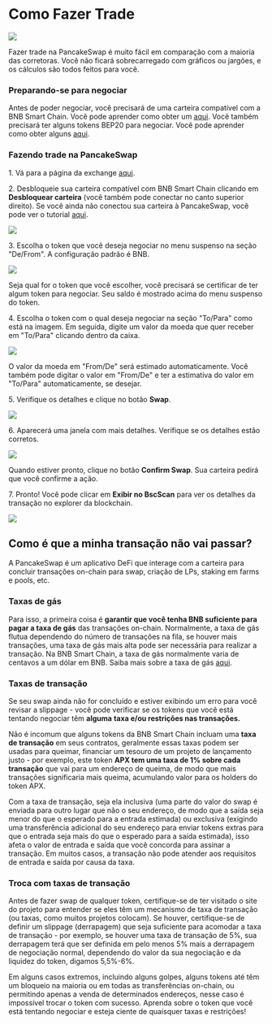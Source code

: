 # Como Fazer Trade

![](../../.gitbook/assets/how-to-trade-on-pancakeswap-header.png)

Fazer trade na PancakeSwap é muito fácil em comparação com a maioria das corretoras. Você não ficará sobrecarregado com gráficos ou jargões, e os cálculos são todos feitos para você.

### Preparando-se para negociar

Antes de poder negociar, você precisará de uma carteira compatível com a BNB Smart Chain. Você pode aprender como obter um [aqui](https://docs.pancakeswap.finance/v/portuguese-brazilian/get-started/wallet-guide). Você também precisará ter alguns tokens BEP20 para negociar. Você pode aprender como obter alguns [aqui](https://docs.pancakeswap.finance/v/portuguese-brazilian/get-started/bep20-guide).

### Fazendo trade na PancakeSwap

1\. Vá para a página da exchange [aqui](https://exchange.pancakeswap.finance/#/swap).

2\. Desbloqueie sua carteira compatível com BNB Smart Chain clicando em **Desbloquear carteira** (você também pode conectar no canto superior direito). Se você ainda não conectou sua carteira à PancakeSwap, você pode ver o tutorial [aqui](https://docs.pancakeswap.finance/get-started/connection-guide).

![](<../../.gitbook/assets/image (12).png>)

3\. Escolha o token que você deseja negociar no menu suspenso na seção "De/From". A configuração padrão é BNB.

![](<../../.gitbook/assets/image (13).png>)

Seja qual for o token que você escolher, você precisará se certificar de ter algum token para negociar. Seu saldo é mostrado acima do menu suspenso do token.&#x20;

4\. Escolha o token com o qual deseja negociar na seção "To/Para" como está na imagem. Em seguida, digite um valor da moeda que quer receber em "To/Para" clicando dentro da caixa.

![](<../../.gitbook/assets/image (14) (1).png>)

O valor da moeda em "From/De" será estimado automaticamente. Você também pode digitar o valor em "From/De" e ter a estimativa do valor em "To/Para" automaticamente, se desejar.&#x20;

5\. Verifique os detalhes e clique no botão **Swap**.

![](<../../.gitbook/assets/image (15).png>)

6\. Aparecerá uma janela com mais detalhes. Verifique se os detalhes estão corretos.

![](<../../.gitbook/assets/image (16) (2).png>)

Quando estiver pronto, clique no botão **Confirm Swap**. Sua carteira pedirá que você confirme a ação.&#x20;

7\. Pronto! Você pode clicar em **Exibir no BscScan** para ver os detalhes da transação no explorer da blockchain.

![](<../../.gitbook/assets/image (17) (1).png>)

## Como é que a minha transação não vai passar?

A PancakeSwap é um aplicativo DeFi que interage com a carteira para concluir transações on-chain para swap, criação de LPs, staking em farms e pools, etc.&#x20;

### Taxas de gás&#x20;

Para isso, a primeira coisa é **garantir que você tenha BNB suficiente para pagar a taxa de gás** das transações on-chain. Normalmente, a taxa de gás flutua dependendo do número de transações na fila, se houver mais transações, uma taxa de gás mais alta pode ser necessária para realizar a transação. Na BNB Smart Chain, a taxa de gás normalmente varia de centavos a um dólar em BNB. Saiba mais sobre a taxa de gás [aqui](https://academy.binance.com/en/glossary/gas).&#x20;

### Taxas de transação&#x20;

Se seu swap ainda não for concluído e estiver exibindo um erro para você revisar a slippage - você pode verificar se os tokens que você está tentando negociar têm **alguma** **taxa e/ou restrições nas transações.**&#x20;

Não é incomum que alguns tokens da BNB Smart Chain incluam uma **taxa de transação** em seus contratos, geralmente essas taxas podem ser usadas para queimar, financiar um tesouro de um projeto de lançamento justo - por exemplo, este token **APX tem uma taxa de 1% sobre cada transação** que vai para um endereço de queima, de modo que mais transações significaria mais queima, acumulando valor para os holders do token APX.&#x20;

Com a taxa de transação, seja ela inclusiva (uma parte do valor do swap é enviada para outro lugar que não o seu endereço, de modo que a saída seja menor do que o esperado para a entrada estimada) ou exclusiva (exigindo uma transferência adicional do seu endereço para enviar tokens extras para que o entrada seja mais do que o esperado para a saída estimada), isso afeta o valor de entrada e saída que você concorda para assinar a transação. Em muitos casos, a transação não pode atender aos requisitos de entrada e saída por causa da taxa.&#x20;

### Troca com taxas de transação&#x20;

Antes de fazer swap de qualquer token, certifique-se de ter visitado o site do projeto para entender se eles têm um mecanismo de taxa de transação (ou taxas, como muitos projetos colocam). Se houver, certifique-se de definir um slippage (derrapagem) que seja suficiente para acomodar a taxa de transação - por exemplo, se houver uma taxa de transação de 5%, sua derrapagem terá que ser definida em pelo menos 5% mais a derrapagem de negociação normal, dependendo do valor da sua negociação e da liquidez do token, digamos 5,5%-6%.&#x20;

Em alguns casos extremos, incluindo alguns golpes, alguns tokens até têm um bloqueio na maioria ou em todas as transferências on-chain, ou permitindo apenas a venda de determinados endereços, nesse caso é impossível trocar o token com sucesso. Aprenda sobre o token que você está tentando negociar e esteja ciente de quaisquer taxas e restrições!

